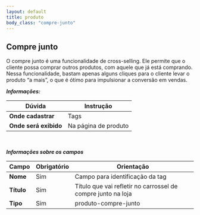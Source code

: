 ```yaml
---
layout: default
title: produto
body_class: "compre-junto"
---
```



## Compre junto

O compre junto é uma funcionalidade de cross-selling. Ele permite que o cliente possa comprar outros produtos, com aquele que já está comprando. Nessa funcionalidade, bastam apenas alguns cliques para o cliente levar o produto “a mais”, o que é ótimo para impulsionar a conversão em vendas.

***Informações:***

| Dúvida                          | Instrução                                                               |
| ------------------------------- | ----------------------------------------------------------------------- |
| **Onde cadastrar**              | Tags                                                                    |
| **Onde será exibido**           | Na página de produto                           |


&nbsp;

***Informações sobre os campos***

| Campo         | Obrigatório         | Orientação                                |
| ------------- | ------------------- | ----------------------------------------- |
| **Nome**      | Sim      | Campo para identificação da tag                      |
| **Título**    | Sim | Título que vai refletir no carrossel de compre junto na loja                  |
| **Tipo** | Sim | produto-compre-junto     |



&nbsp;
